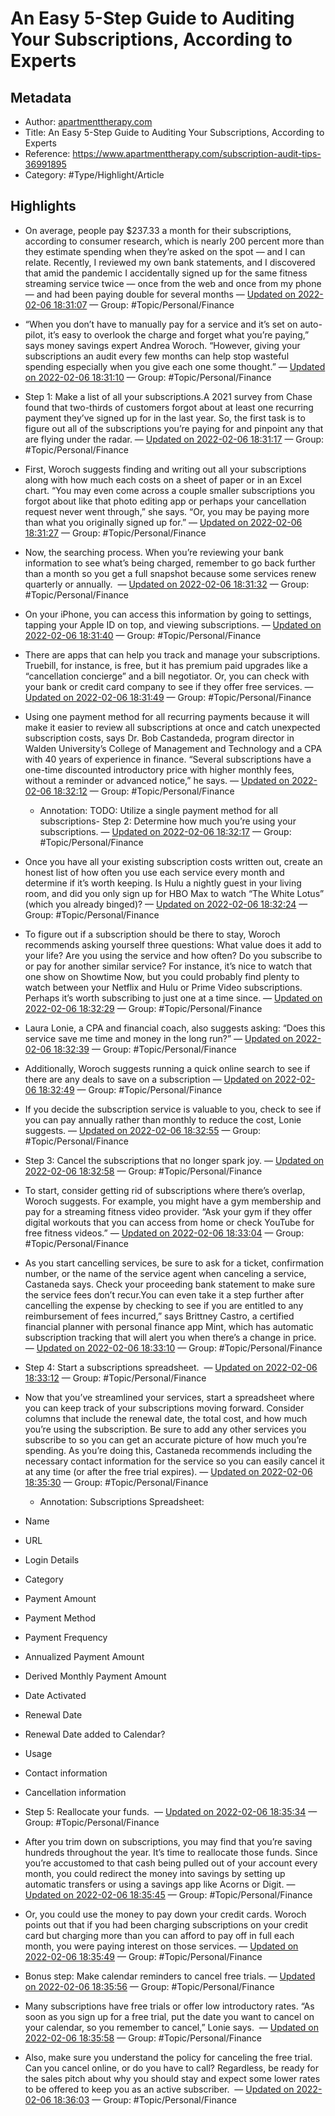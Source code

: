 # An Easy 5-Step Guide to Auditing Your Subscriptions, According to Experts

## Metadata

* Author: [apartmenttherapy.com]()
* Title: An Easy 5-Step Guide to Auditing Your Subscriptions, According to Experts
* Reference: https://www.apartmenttherapy.com/subscription-audit-tips-36991895
* Category: #Type/Highlight/Article

## Highlights

* On average, people pay $237.33 a month for their subscriptions, according to consumer research, which is nearly 200 percent more than they estimate spending when they’re asked on the spot — and I can relate. Recently, I reviewed my own bank statements, and I discovered that amid the pandemic I accidentally signed up for the same fitness streaming service twice — once from the web and once from my phone — and had been paying double for several months — [Updated on 2022-02-06 18:31:07](https://hyp.is/29UIfIekEeyw9FujwI1-Mw/www.apartmenttherapy.com/subscription-audit-tips-36991895)  — Group: #Topic/Personal/Finance

* “When you don’t have to manually pay for a service and it’s set on auto-pilot, it’s easy to overlook the charge and forget what you’re paying,” says money savings expert Andrea Woroch. “However, giving your subscriptions an audit every few months can help stop wasteful spending especially when you give each one some thought.” — [Updated on 2022-02-06 18:31:10](https://hyp.is/3eFRyoekEeyuogt-NsOhXw/www.apartmenttherapy.com/subscription-audit-tips-36991895)  — Group: #Topic/Personal/Finance

* Step 1: Make a list of all your subscriptions.A 2021 survey from Chase found that two-thirds of customers forgot about at least one recurring payment they’ve signed up for in the last year. So, the first task is to figure out all of the subscriptions you’re paying for and pinpoint any that are flying under the radar. — [Updated on 2022-02-06 18:31:17](https://hyp.is/4h7pyIekEeyNVGe5cS68Qw/www.apartmenttherapy.com/subscription-audit-tips-36991895)  — Group: #Topic/Personal/Finance

* First, Woroch suggests finding and writing out all your subscriptions along with how much each costs on a sheet of paper or in an Excel chart. “You may even come across a couple smaller subscriptions you forgot about like that photo editing app or perhaps your cancellation request never went through,” she says. “Or, you may be paying more than what you originally signed up for.” — [Updated on 2022-02-06 18:31:27](https://hyp.is/59V-1oekEeyT5B_wUuGb7A/www.apartmenttherapy.com/subscription-audit-tips-36991895)  — Group: #Topic/Personal/Finance

* Now, the searching process. When you’re reviewing your bank information to see what’s being charged, remember to go back further than a month so you get a full snapshot because some services renew quarterly or annually.  — [Updated on 2022-02-06 18:31:32](https://hyp.is/6vu-9IekEey0jUuE2XxJYA/www.apartmenttherapy.com/subscription-audit-tips-36991895)  — Group: #Topic/Personal/Finance

* On your iPhone, you can access this information by going to settings, tapping your Apple ID on top, and viewing subscriptions. — [Updated on 2022-02-06 18:31:40](https://hyp.is/713IwIekEeyT5cusbeA0HQ/www.apartmenttherapy.com/subscription-audit-tips-36991895)  — Group: #Topic/Personal/Finance

* There are apps that can help you track and manage your subscriptions. Truebill, for instance, is free, but it has premium paid upgrades like a “cancellation concierge” and a bill negotiator. Or, you can check with your bank or credit card company to see if they offer free services. — [Updated on 2022-02-06 18:31:49](https://hyp.is/9SKFooekEeyN9cuZuY_D6g/www.apartmenttherapy.com/subscription-audit-tips-36991895)  — Group: #Topic/Personal/Finance

* Using one payment method for all recurring payments because it will make it easier to review all subscriptions at once and catch unexpected subscription costs, says Dr. Bob Castandeda, program director in Walden University’s College of Management and Technology and a CPA with 40 years of experience in finance. “Several subscriptions have a one-time discounted introductory price with higher monthly fees, without a reminder or advanced notice,” he says. — [Updated on 2022-02-06 18:32:12](https://hyp.is/Aqq_tIelEeyo7EfcIx6WIg/www.apartmenttherapy.com/subscription-audit-tips-36991895)  — Group: #Topic/Personal/Finance
  
  * Annotation: TODO: Utilize a single payment method for all subscriptions- Step 2: Determine how much you’re using your subscriptions. — [Updated on 2022-02-06 18:32:17](https://hyp.is/BbZUIIelEeygCAfOKBce6Q/www.apartmenttherapy.com/subscription-audit-tips-36991895)  — Group: #Topic/Personal/Finance
* Once you have all your existing subscription costs written out, create an honest list of how often you use each service every month and determine if it’s worth keeping. Is Hulu a nightly guest in your living room, and did you only sign up for HBO Max to watch “The White Lotus” (which you already binged)? — [Updated on 2022-02-06 18:32:24](https://hyp.is/CfpOQoelEeyPn6dxbMmTCw/www.apartmenttherapy.com/subscription-audit-tips-36991895)  — Group: #Topic/Personal/Finance

* To figure out if a subscription should be there to stay, Woroch recommends asking yourself three questions: What value does it add to your life? Are you using the service and how often? Do you subscribe to or pay for another similar service? For instance, it’s nice to watch that one show on Showtime Now, but you could probably find plenty to watch between your Netflix and Hulu or Prime Video subscriptions. Perhaps it’s worth subscribing to just one at a time since. — [Updated on 2022-02-06 18:32:29](https://hyp.is/DLs45IelEeyyoPdn9vz9TQ/www.apartmenttherapy.com/subscription-audit-tips-36991895)  — Group: #Topic/Personal/Finance

* Laura Lonie, a CPA and financial coach, also suggests asking: “Does this service save me time and money in the long run?”  — [Updated on 2022-02-06 18:32:39](https://hyp.is/Etp-koelEeyw9hvKs1imiw/www.apartmenttherapy.com/subscription-audit-tips-36991895)  — Group: #Topic/Personal/Finance

* Additionally, Woroch suggests running a quick online search to see if there are any deals to save on a subscription — [Updated on 2022-02-06 18:32:49](https://hyp.is/GHwShIelEey0V2MoFgoriQ/www.apartmenttherapy.com/subscription-audit-tips-36991895)  — Group: #Topic/Personal/Finance

* If you decide the subscription service is valuable to you, check to see if you can pay annually rather than monthly to reduce the cost, Lonie suggests. — [Updated on 2022-02-06 18:32:55](https://hyp.is/HCdgAIelEeyl3evOvIGedA/www.apartmenttherapy.com/subscription-audit-tips-36991895)  — Group: #Topic/Personal/Finance

* Step 3: Cancel the subscriptions that no longer spark joy. — [Updated on 2022-02-06 18:32:58](https://hyp.is/HhQgTIelEeyYtYOqWkCzMg/www.apartmenttherapy.com/subscription-audit-tips-36991895)  — Group: #Topic/Personal/Finance

* To start, consider getting rid of subscriptions where there’s overlap, Woroch suggests. For example, you might have a gym membership and pay for a streaming fitness video provider. “Ask your gym if they offer digital workouts that you can access from home or check YouTube for free fitness videos.” — [Updated on 2022-02-06 18:33:04](https://hyp.is/IW9dJIelEey98g_E1eGVQA/www.apartmenttherapy.com/subscription-audit-tips-36991895)  — Group: #Topic/Personal/Finance

* As you start cancelling services, be sure to ask for a ticket, confirmation number, or the name of the service agent when canceling a service, Castaneda says. Check your proceeding bank statement to make sure the service fees don’t recur.You can even take it a step further after cancelling the expense by checking to see if you are entitled to any reimbursement of fees incurred,” says Brittney Castro, a certified financial planner with personal finance app Mint, which has automatic subscription tracking that will alert you when there’s a change in price.   — [Updated on 2022-02-06 18:33:10](https://hyp.is/JPrZqoelEeyN-MuYZOw_Tg/www.apartmenttherapy.com/subscription-audit-tips-36991895)  — Group: #Topic/Personal/Finance

* Step 4: Start a subscriptions spreadsheet.  — [Updated on 2022-02-06 18:33:12](https://hyp.is/Jo4X8IelEeytcdOPU3wdfQ/www.apartmenttherapy.com/subscription-audit-tips-36991895)  — Group: #Topic/Personal/Finance

* Now that you’ve streamlined your services, start a spreadsheet where you can keep track of your subscriptions moving forward. Consider columns that include the renewal date, the total cost, and how much you’re using the subscription. Be sure to add any other services you subscribe to so you can get an accurate picture of how much you’re spending. As you’re doing this, Castaneda recommends including the necessary contact information for the service so you can easily cancel it at any time (or after the free trial expires). — [Updated on 2022-02-06 18:35:30](https://hyp.is/eHgkyoelEeye8kPYzeokYQ/www.apartmenttherapy.com/subscription-audit-tips-36991895)  — Group: #Topic/Personal/Finance
  
  * Annotation: Subscriptions Spreadsheet:

* Name
* URL
* Login Details
* Category
* Payment Amount
* Payment Method
* Payment Frequency
* Annualized Payment Amount
* Derived Monthly Payment Amount
* Date Activated
* Renewal Date
* Renewal Date added to Calendar?
* Usage
* Contact information
* Cancellation information

* Step 5: Reallocate your funds.  — [Updated on 2022-02-06 18:35:34](https://hyp.is/e0pHCoelEeyPoa8cQK1N-A/www.apartmenttherapy.com/subscription-audit-tips-36991895)  — Group: #Topic/Personal/Finance

* After you trim down on subscriptions, you may find that you’re saving hundreds throughout the year. It’s time to reallocate those funds. Since you’re accustomed to that cash being pulled out of your account every month, you could redirect the money into savings by setting up automatic transfers or using a savings app like Acorns or Digit. — [Updated on 2022-02-06 18:35:45](https://hyp.is/gZpp8IelEeyuqs_lyrbp1g/www.apartmenttherapy.com/subscription-audit-tips-36991895)  — Group: #Topic/Personal/Finance

* Or, you could use the money to pay down your credit cards. Woroch points out that if you had been charging subscriptions on your credit card but charging more than you can afford to pay off in full each month, you were paying interest on those services. — [Updated on 2022-02-06 18:35:49](https://hyp.is/hDK8WIelEeyohxN-7fCCTg/www.apartmenttherapy.com/subscription-audit-tips-36991895)  — Group: #Topic/Personal/Finance

* Bonus step: Make calendar reminders to cancel free trials. — [Updated on 2022-02-06 18:35:56](https://hyp.is/h-6WKIelEeyWIZ8uQEA71Q/www.apartmenttherapy.com/subscription-audit-tips-36991895)  — Group: #Topic/Personal/Finance

* Many subscriptions have free trials or offer low introductory rates. “As soon as you sign up for a free trial, put the date you want to cancel on your calendar, so you remember to cancel,” Lonie says.  — [Updated on 2022-02-06 18:35:58](https://hyp.is/iUkJSoelEey8ENfZUJ4KQQ/www.apartmenttherapy.com/subscription-audit-tips-36991895)  — Group: #Topic/Personal/Finance

* Also, make sure you understand the policy for canceling the free trial. Can you cancel online, or do you have to call? Regardless, be ready for the sales pitch about why you should stay and expect some lower rates to be offered to keep you as an active subscriber.  — [Updated on 2022-02-06 18:36:03](https://hyp.is/jCO5-IelEeyRLrehBUAAmg/www.apartmenttherapy.com/subscription-audit-tips-36991895)  — Group: #Topic/Personal/Finance
